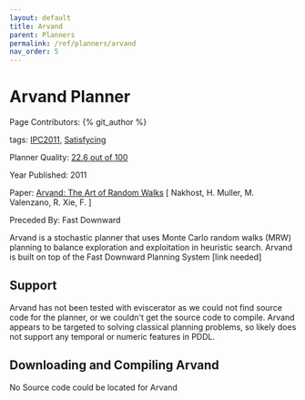```yaml
---
layout: default
title: Arvand
parent: Planners
permalink: /ref/planners/arvand
nav_order: 5
---
```

# Arvand Planner

Page Contributors: {% git_author %}

tags: [IPC2011](/ref/planners/tags/ipc2011), [Satisfycing](/ref/planners/tags/satisfycing)

Planner Quality: [22.6 out of 100](/ref/planners/rating)

Year Published: 2011

Paper: [Arvand: The Art of Random Walks](https://webdocs.cs.ualberta.ca/~mmueller/ps/arvand-art-of-random-walks.pdf) [ Nakhost, H. Muller, M. Valenzano, R. Xie, F. ]

Preceded By: Fast Downward

Arvand is a stochastic planner that uses Monte Carlo random walks (MRW) planning to balance exploration and exploitation in heuristic search. Arvand is built on top of the Fast Downward Planning System [link needed]

## Support

Arvand has not been tested with eviscerator as we could not find source code for the planner, or we couldn't get the source code to compile. Arvand appears to be targeted to solving classical planning problems, so likely does not support any temporal or numeric features in PDDL.

## Downloading and Compiling Arvand

No Source code could be located for Arvand
